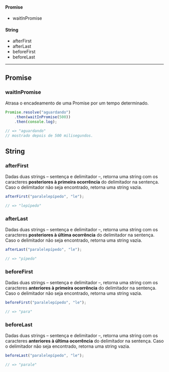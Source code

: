 #### Promise
* waitInPromise

#### String
* afterFirst
* afterLast
* beforeFirst
* beforeLast

---

## Promise

### waitInPromise

Atrasa o encadeamento de uma Promise por um tempo determinado.

```javascript
Promise.resolve("aguardando")
	.then(waitInPromise(500))
	.then(console.log);

// => "aguardando"
// mostrado depois de 500 milisegundos.
```

## String

### afterFirst

Dadas duas strings – sentença e delimitador –, retorna uma string com os caracteres **posteriores à primeira ocorrência** do delimitador na sentença. Caso o delimitador não seja encontrado, retorna uma string vazia.

```javascript
afterFirst("paralelepípedo", "le");

// => "lepípedo"
```

### afterLast

Dadas duas strings – sentença e delimitador –, retorna uma string com os caracteres **posteriores à última ocorrência** do delimitador na sentença. Caso o delimitador não seja encontrado, retorna uma string vazia.

```javascript
afterLast("paralelepípedo", "le");

// => "pípedo"
```

### beforeFirst

Dadas duas strings – sentença e delimitador –, retorna uma string com os caracteres **anteriores à primeira ocorrência** do delimitador na sentença. Caso o delimitador não seja encontrado, retorna uma string vazia.

```javascript
beforeFirst("paralelepípedo", "le");

// => "para"
```

### beforeLast

Dadas duas strings – sentença e delimitador –, retorna uma string com os caracteres **anteriores à última ocorrência** do delimitador na sentença. Caso o delimitador não seja encontrado, retorna uma string vazia.

```javascript
beforeLast("paralelepípedo", "le");

// => "parale"
```



